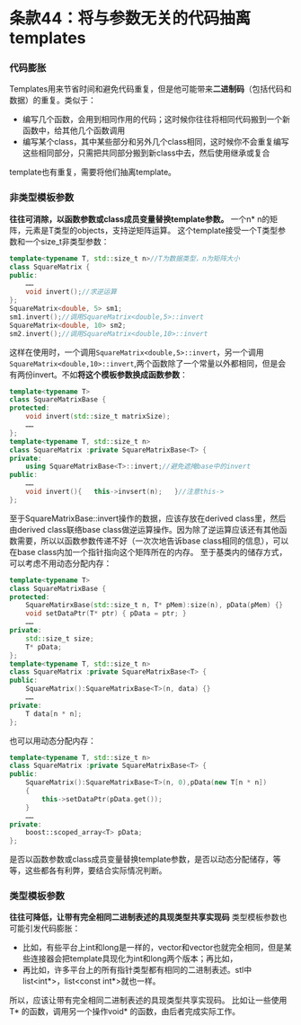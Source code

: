 # 条款44：将与参数无关的代码抽离templates
### 代码膨胀
Templates用来节省时间和避免代码重复，但是他可能带来**二进制码**（包括代码和数据）的重复。类似于：
* 编写几个函数，会用到相同作用的代码；这时候你往往将相同代码搬到一个新函数中，给其他几个函数调用
* 编写某个class，其中某些部分和另外几个class相同，这时候你不会重复编写这些相同部分，只需把共同部分搬到新class中去，然后使用继承或复合

template也有重复，需要将他们抽离template。
### 非类型模板参数
**往往可消除，以函数参数或class成员变量替换template参数。**
一个n* n的矩阵，元素是T类型的objects，支持逆矩阵运算。
这个template接受一个T类型参数和一个size_t非类型参数：
```c++
template<typename T, std::size_t n>//T为数据类型，n为矩阵大小
class SquareMatrix {
public:
    ……
    void invert();//求逆运算
};
SquareMatrix<double, 5> sm1;
sm1.invert();//调用SquareMatrix<double,5>::invert
SquareMatrix<double, 10> sm2;
sm2.invert();//调用SquareMatrix<double,10>::invert
```
这样在使用时，一个调用`SquareMatrix<double,5>::invert`，另一个调用`SquareMatrix<double,10>::invert`,两个函数除了一个常量以外都相同，但是会有两份invert。不如**将这个模板参数换成函数参数**：
```c++
template<typename T>
class SquareMatrixBase {
protected:
    void invert(std::size_t matrixSize);
    ……
};
template<typename T, std::size_t n>
class SquareMatrix :private SquareMatrixBase<T> {
private:
    using SquareMatrixBase<T>::invert;//避免遮掩base中的invert
public:
    ……
    void invert(){   this->invsert(n);   }//注意this->
};
```
至于SquareMatrixBase::invert操作的数据，应该存放在derived class里，然后由derived class联络base class做逆运算操作。因为除了逆运算应该还有其他函数需要，所以以函数参数传递不好（一次次地告诉base class相同的信息），可以在base class内加一个指针指向这个矩阵所在的内存。
至于基类内的储存方式，可以考虑不用动态分配内存：
```c++
template<typename T>
class SquareMatrixBase {
protected:
    SquareMatirxBase(std::size_t n, T* pMem):size(n), pData(pMem) {}
    void setDataPtr(T* ptr) { pData = ptr; }
    ……
private:
    std::size_t size;
    T* pData;
};
template<typename T, std::size_t n>
class SquareMatrix :private SquareMatrixBase<T> {
public:
    SquareMatrix():SquareMatrixBase<T>(n, data) {}
    ……
private:
    T data[n * n];
};
```
也可以用动态分配内存：
```c++
template<typename T, std::size_t n>
class SquareMatrix :private SquareMatrixBase<T> {
public:
    SquareMatrix():SquareMatrixBase<T>(n, 0),pData(new T[n * n])
    {
        this->setDataPtr(pData.get());
    }
    ……
private:
    boost::scoped_array<T> pData;
};
```
是否以函数参数或class成员变量替换template参数，是否以动态分配储存，等等，这些都各有利弊，要结合实际情况判断。
### 类型模板参数
**往往可降低，让带有完全相同二进制表述的具现类型共享实现码**
类型模板参数也可能引发代码膨胀：
* 比如，有些平台上int和long是一样的，vector<int>和vector<long>也就完全相同，但是某些连接器会把template具现化为int和long两个版本；再比如，
* 再比如，许多平台上的所有指针类型都有相同的二进制表述。stl中list<int*>，list<const int*>就也一样。

所以，应该让带有完全相同二进制表述的具现类型共享实现码。
比如让一些使用T* 的函数，调用另一个操作void* 的函数，由后者完成实际工作。